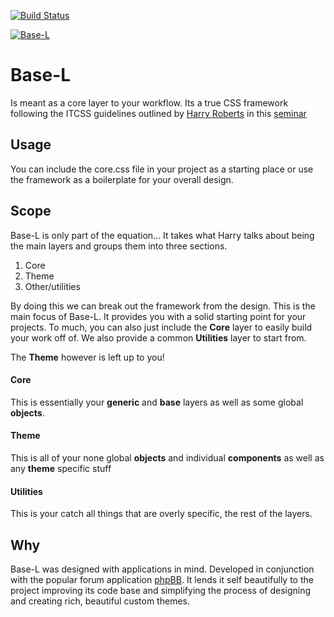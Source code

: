 [![Build Status](https://img.shields.io/travis/hanakin/base-l/master.svg)](http://travis-ci.org/hanakin/base-l/master)

[![Base-L](https://github.com/hanakin/base-l/blob/master/base-l-banner.svg)](https://github.com/hanakin/base-l)

# Base-L
Is meant as a core layer to your workflow. Its a true CSS framework following
the ITCSS guidelines outlined by [Harry Roberts](http://www.csswizardry.com) in
this [seminar](https://www.youtube.com/watch?v=1OKZOV-iLj4)

## Usage
You can include the core.css file in your project as a starting place or use the
framework as a boilerplate for your overall design.

## Scope
Base-L is only part of the equation... It takes what Harry talks about being the
main layers and groups them into three sections.

1. Core
2. Theme
3. Other/utilities

By doing this we can break out the framework from the design. This is the main
focus of Base-L. It provides you with a solid starting point for your projects.
To much, you can also just include the **Core** layer to easily build your work
off of. We also provide a common **Utilities** layer to start from.

The **Theme** however is left up to you!

#### Core
This is essentially your **generic** and **base** layers as well as some global
**objects**.

#### Theme
This is all of your none global **objects** and individual **components** as
well as any **theme** specific stuff

#### Utilities
This is your catch all things that are overly specific, the rest of the layers.

## Why
Base-L was designed with applications in mind. Developed in conjunction with the
popular forum application [phpBB](http://www.phpbb.org). It lends it self
beautifully to the project improving its code base and simplifying the process
of designing and creating rich, beautiful custom themes.
